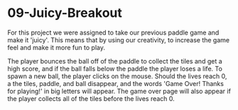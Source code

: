 # 09-Juicy-Breakout

For this project we were assigned to take our previous paddle game and make it 'juicy'. This means that by using our creativity, to increase the game feel and make it more fun to play.

The player bounces the ball off of the paddle to collect the tiles and get a high score, and if the ball falls below the paddle the player loses a life. To spawn a new ball, the player clicks on the mouse. Should the lives reach 0, a the tiles, paddle, and ball disappear, and the words 'Game Over! Thanks for playing!' in big letters will appear. The game over page will also appear if the player collects all of the tiles before the lives reach 0.
